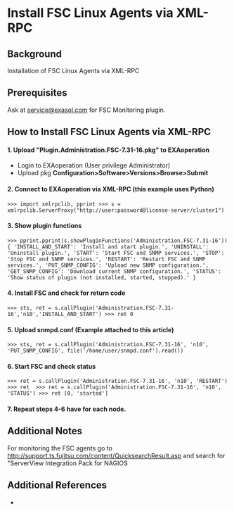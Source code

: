# Install FSC Linux Agents via XML-RPC 
## Background

Installation of FSC Linux Agents via XML-RPC

## Prerequisites

Ask at [service@exasol.com](mailto:service@exasol.com) for FSC Monitoring plugin.

## How to Install FSC Linux Agents via XML-RPC

#### 1. Upload "Plugin.Administration.FSC-7.31-16.pkg" to EXAoperation

* Login to EXAoperation (User privilege Administrator)
* Upload pkg **Configuration>Software>Versions>Browse>Submit**

#### 2. Connect to EXAoperation via XML-RPC (this example uses Python)


```
>>> import xmlrpclib, pprint >>> s = xmlrpclib.ServerProxy("http://user:password@license-server/cluster1")
```
#### 3. Show plugin functions


```
>>> pprint.pprint(s.showPluginFunctions('Administration.FSC-7.31-16')) { 'INSTALL_AND_START': 'Install and start plugin.', 'UNINSTALL': 'Uninstall plugin.', 'START': 'Start FSC and SNMP services.', 'STOP': 'Stop FSC and SNMP services.', 'RESTART': 'Restart FSC and SNMP services.', 'PUT_SNMP_CONFIG': 'Upload new SNMP configuration.', 'GET_SNMP_CONFIG': 'Download current SNMP configuration.', 'STATUS': 'Show status of plugin (not installed, started, stopped).' } 
```
#### 4. Install FSC and check for return code


```
>>> sts, ret = s.callPlugin('Administration.FSC-7.31-16','n10','INSTALL_AND_START') >>> ret 0
```
#### 5. Upload snmpd.conf (Example attached to this article)


```
>>> sts, ret = s.callPlugin('Administration.FSC-7.31-16', 'n10', 'PUT_SNMP_CONFIG', file('/home/user/snmpd.conf').read())
```
#### 6. Start FSC and check status


```
>>> ret = s.callPlugin('Administration.FSC-7.31-16', 'n10', 'RESTART') >>> ret  >>> ret = s.callPlugin('Administration.FSC-7.31-16', 'n10', 'STATUS') >>> ret [0, 'started'] 
```
#### 7. Repeat steps 4-6 have for each node.

## Additional Notes

For monitoring the FSC agents go to <http://support.ts.fujitsu.com/content/QuicksearchResult.asp> and search for "ServerView Integration Pack for NAGIOS

## Additional References

-

